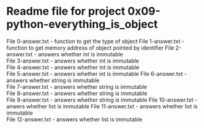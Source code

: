 # Readme file for project 0x09-python-everything_is_object

File 0-answer.txt - function to get the type of object
File 1-answer.txt - function to get memory address of object pointed by identifier
File 2-answer.txt - answers whether int is immutable  
File 3-answer.txt - answers whether int is immutable  
File 4-answer.txt  - answers whether int is immutable  
File 5-answer.txt - answers whether int is immutable
File 6-answer.txt - answers whether string is immutable  
File 7-answer.txt - answers whether string is immutable  
File 8-answer.txt - answers whether string is immutable  
File 9-answer.txt - answers whether string is immutable
File 10-answer.txt - anwers whether list is immutable
File 11-answer.txt - answers whether list is immutable  
File 12-answer.txt - answers whether list is immutable
